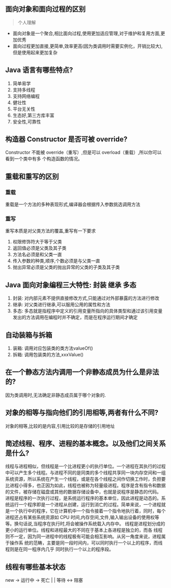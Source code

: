 ## ⾯向对象和⾯向过程的区别
> 个人理解
- 面向对象是一个聚合,相比面向过程,使用更加适应管理,对于维护和复用方面,更加优秀
- 面向过程更加直接,更简单,效率更高(因为类调⽤时需要实例化，开销⽐较⼤),但是使用起来更加复杂
## Java 语⾔有哪些特点?
1. 简单易学
2. 支持多线程
3. 支持网络编程
4. 健壮性
5. 平台无关性
6. 生态好,第三方库丰富
7. 安全性,可靠性
## 构造器 Constructor 是否可被 override?
Constructor 不能被 override（重写）,但是可以 overload（重载）,所以你可以看到⼀个类中有多
个构造函数的情况。
## 重载和重写的区别
### 重载
重载是一个方法的多种表现形式,编译器会根据传入参数挑选调用方法
### 重写
重写本质是对父类方法的覆盖,重写有一下要求
1. 权限修饰符大于等于父类
2. 返回值必须是父类及其子类
3. 方法名必须是和父类一直
4. 传入参数的种类,顺序,个数必须是与父类一直
5. 抛出异常必须是父类的抛出异常的父类的子类及其子类 
## Java ⾯向对象编程三⼤特性: 封装 继承 多态
1. 封装: 对内部元素不提供直接修改方式,只能通过对外部暴露的方法进行修改
2. 继承: 对父类进行继承,可以服用公用的属性和方法
3. 多态: 多态就是指程序中定义的引⽤变量所指向的具体类型和通过该引⽤变量发出的⽅法调⽤在编程时并不确定，⽽是在程序运⾏期间才确定
## ⾃动装箱与拆箱
1. 装箱: 调用对应包装类的类方法valueOf()
2. 拆箱: 调用包装类的方法,xxxValue()
## 在⼀个静态⽅法内调⽤⼀个⾮静态成员为什么是⾮法的?
因为类调用时,无法确定非静态成员属于哪个对象的.
## 对象的相等与指向他们的引⽤相等,两者有什么不同?
对象的相等,比较的是内容,引用比较的是存储的引用地址
## 简述线程、程序、进程的基本概念。以及他们之间关系是什么?
线程与进程相似，但线程是⼀个⽐进程更⼩的执⾏单位。⼀个进程在其执⾏的过程中可以产⽣多个线程。与进程不同的是同类的多个线程共享同⼀块内存空间和⼀组系统资源，所以系统在产⽣⼀个线程，或是在各个线程之间作切换⼯作时，负担要⽐进程⼩得多，也正因为如此，线程也被称为轻量级进程。程序是含有指令和数据的⽂件，被存储在磁盘或其他的数据存储设备中，也就是说程序是静态的代码。 
进程是程序的⼀次执⾏过程，是系统运⾏程序的基本单位，因此进程是动态的。系统运⾏⼀个程序即是⼀个进程从创建，运⾏到消亡的过程。简单来说，⼀个进程就是⼀个执⾏中的程序，它在计算机中⼀个指令接着⼀个指令地执⾏着，同时，每个进程还占有某些系统资源如 CPU 时间,内存空间,⽂件,输⼊输出设备的使⽤权等等。换句话说,当程序在执⾏时,将会被操作系统载⼊内存中。
线程是进程划分成的更⼩的运⾏单位。线程和进程最⼤的不同在于基本上各进程是独⽴的，⽽各
线程则不⼀定，因为同⼀进程中的线程极有可能会相互影响。从另⼀⻆度来说，进程属于操作系
统的范畴，主要是同⼀段时间内，可以同时执⾏⼀个以上的程序，⽽线程则是在同⼀程序内⼏乎
同时执⾏⼀个以上的程序段。

## 线程有哪些基本状态
new -> 运行中 -> 死亡
    |       |
  等待 <-> 阻塞
